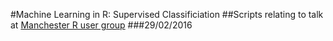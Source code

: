 #Machine Learning in R: Supervised Classificiation
##Scripts relating to talk at [Manchester R user group](http://www.rmanchester.org/) 
###29/02/2016
